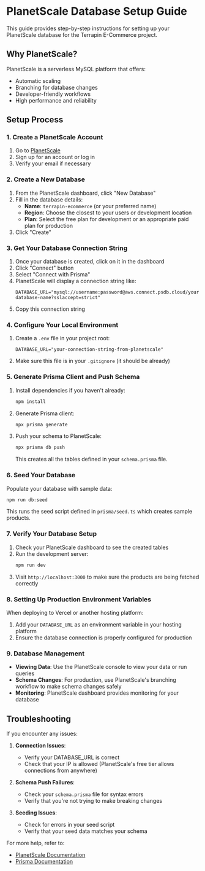 # PlanetScale Database Setup Guide

This guide provides step-by-step instructions for setting up your PlanetScale database for the Terrapin E-Commerce project.

## Why PlanetScale?

PlanetScale is a serverless MySQL platform that offers:
- Automatic scaling
- Branching for database changes
- Developer-friendly workflows
- High performance and reliability

## Setup Process

### 1. Create a PlanetScale Account

1. Go to [PlanetScale](https://planetscale.com/)
2. Sign up for an account or log in
3. Verify your email if necessary

### 2. Create a New Database

1. From the PlanetScale dashboard, click "New Database"
2. Fill in the database details:
   - **Name**: `terrapin-ecommerce` (or your preferred name)
   - **Region**: Choose the closest to your users or development location
   - **Plan**: Select the free plan for development or an appropriate paid plan for production
3. Click "Create"

### 3. Get Your Database Connection String

1. Once your database is created, click on it in the dashboard
2. Click "Connect" button
3. Select "Connect with Prisma"
4. PlanetScale will display a connection string like:
   ```
   DATABASE_URL="mysql://username:password@aws.connect.psdb.cloud/your-database-name?sslaccept=strict"
   ```
5. Copy this connection string

### 4. Configure Your Local Environment

1. Create a `.env` file in your project root:
   ```
   DATABASE_URL="your-connection-string-from-planetscale"
   ```
2. Make sure this file is in your `.gitignore` (it should be already)

### 5. Generate Prisma Client and Push Schema

1. Install dependencies if you haven't already:
   ```bash
   npm install
   ```

2. Generate Prisma client:
   ```bash
   npx prisma generate
   ```

3. Push your schema to PlanetScale:
   ```bash
   npx prisma db push
   ```
   This creates all the tables defined in your `schema.prisma` file.

### 6. Seed Your Database

Populate your database with sample data:

```bash
npm run db:seed
```

This runs the seed script defined in `prisma/seed.ts` which creates sample products.

### 7. Verify Your Database Setup

1. Check your PlanetScale dashboard to see the created tables
2. Run the development server:
   ```bash
   npm run dev
   ```
3. Visit `http://localhost:3000` to make sure the products are being fetched correctly

### 8. Setting Up Production Environment Variables

When deploying to Vercel or another hosting platform:

1. Add your `DATABASE_URL` as an environment variable in your hosting platform
2. Ensure the database connection is properly configured for production

### 9. Database Management

- **Viewing Data**: Use the PlanetScale console to view your data or run queries
- **Schema Changes**: For production, use PlanetScale's branching workflow to make schema changes safely
- **Monitoring**: PlanetScale dashboard provides monitoring for your database

## Troubleshooting

If you encounter any issues:

1. **Connection Issues**:
   - Verify your DATABASE_URL is correct
   - Check that your IP is allowed (PlanetScale's free tier allows connections from anywhere)

2. **Schema Push Failures**:
   - Check your `schema.prisma` file for syntax errors
   - Verify that you're not trying to make breaking changes

3. **Seeding Issues**:
   - Check for errors in your seed script
   - Verify that your seed data matches your schema

For more help, refer to:
- [PlanetScale Documentation](https://planetscale.com/docs)
- [Prisma Documentation](https://www.prisma.io/docs)